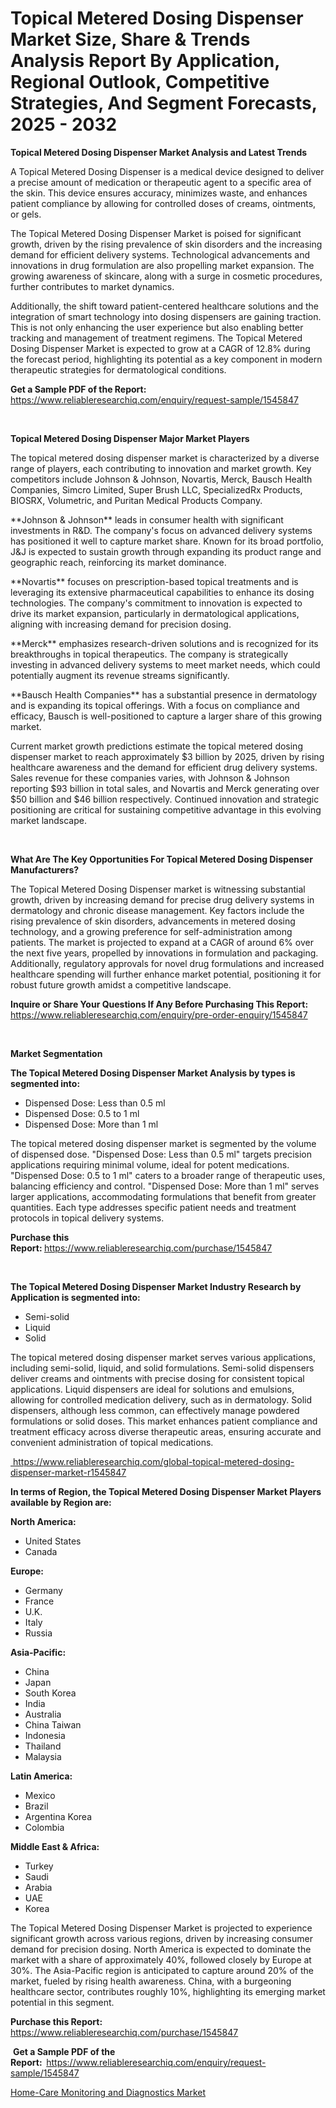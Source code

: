<p><h1>Topical Metered Dosing Dispenser Market Size, Share & Trends Analysis Report By Application, Regional Outlook, Competitive Strategies, And Segment Forecasts, 2025 - 2032</h1></p><p><strong>Topical Metered Dosing Dispenser Market Analysis and Latest Trends</strong></p>
<p><p>A Topical Metered Dosing Dispenser is a medical device designed to deliver a precise amount of medication or therapeutic agent to a specific area of the skin. This device ensures accuracy, minimizes waste, and enhances patient compliance by allowing for controlled doses of creams, ointments, or gels. </p><p>The Topical Metered Dosing Dispenser Market is poised for significant growth, driven by the rising prevalence of skin disorders and the increasing demand for efficient delivery systems. Technological advancements and innovations in drug formulation are also propelling market expansion. The growing awareness of skincare, along with a surge in cosmetic procedures, further contributes to market dynamics. </p><p>Additionally, the shift toward patient-centered healthcare solutions and the integration of smart technology into dosing dispensers are gaining traction. This is not only enhancing the user experience but also enabling better tracking and management of treatment regimens. The Topical Metered Dosing Dispenser Market is expected to grow at a CAGR of 12.8% during the forecast period, highlighting its potential as a key component in modern therapeutic strategies for dermatological conditions.</p></p>
<p><strong>Get a Sample PDF of the Report:&nbsp;</strong> <a href="https://www.reliableresearchiq.com/enquiry/request-sample/1545847?utm_campaign=2456&utm_medium=2&utm_source=Github&utm_content=ia&utm_term=04032025&utm_id=topical-metered-dosing-dispenser">https://www.reliableresearchiq.com/enquiry/request-sample/1545847</a></p>
<p>&nbsp;</p>
<p><strong>Topical Metered Dosing Dispenser Major Market Players</strong></p>
<p><p>The topical metered dosing dispenser market is characterized by a diverse range of players, each contributing to innovation and market growth. Key competitors include Johnson & Johnson, Novartis, Merck, Bausch Health Companies, Simcro Limited, Super Brush LLC, SpecializedRx Products, BIOSRX, Volumetric, and Puritan Medical Products Company.</p><p>**Johnson & Johnson** leads in consumer health with significant investments in R&D. The company's focus on advanced delivery systems has positioned it well to capture market share. Known for its broad portfolio, J&J is expected to sustain growth through expanding its product range and geographic reach, reinforcing its market dominance.</p><p>**Novartis** focuses on prescription-based topical treatments and is leveraging its extensive pharmaceutical capabilities to enhance its dosing technologies. The company's commitment to innovation is expected to drive its market expansion, particularly in dermatological applications, aligning with increasing demand for precision dosing.</p><p>**Merck** emphasizes research-driven solutions and is recognized for its breakthroughs in topical therapeutics. The company is strategically investing in advanced delivery systems to meet market needs, which could potentially augment its revenue streams significantly.</p><p>**Bausch Health Companies** has a substantial presence in dermatology and is expanding its topical offerings. With a focus on compliance and efficacy, Bausch is well-positioned to capture a larger share of this growing market.</p><p>Current market growth predictions estimate the topical metered dosing dispenser market to reach approximately $3 billion by 2025, driven by rising healthcare awareness and the demand for efficient drug delivery systems. Sales revenue for these companies varies, with Johnson & Johnson reporting $93 billion in total sales, and Novartis and Merck generating over $50 billion and $46 billion respectively. Continued innovation and strategic positioning are critical for sustaining competitive advantage in this evolving market landscape.</p></p>
<p>&nbsp;</p>
<p><strong>What Are The Key Opportunities For Topical Metered Dosing Dispenser Manufacturers?</strong></p>
<p><p>The Topical Metered Dosing Dispenser market is witnessing substantial growth, driven by increasing demand for precise drug delivery systems in dermatology and chronic disease management. Key factors include the rising prevalence of skin disorders, advancements in metered dosing technology, and a growing preference for self-administration among patients. The market is projected to expand at a CAGR of around 6% over the next five years, propelled by innovations in formulation and packaging. Additionally, regulatory approvals for novel drug formulations and increased healthcare spending will further enhance market potential, positioning it for robust future growth amidst a competitive landscape.</p></p>
<p><strong>Inquire or Share Your Questions If Any Before Purchasing This Report:</strong> <a href="https://www.reliableresearchiq.com/enquiry/pre-order-enquiry/1545847?utm_campaign=2456&utm_medium=2&utm_source=Github&utm_content=ia&utm_term=04032025&utm_id=topical-metered-dosing-dispenser">https://www.reliableresearchiq.com/enquiry/pre-order-enquiry/1545847</a></p>
<p>&nbsp;</p>
<p><strong>Market Segmentation</strong></p>
<p><strong>The Topical Metered Dosing Dispenser Market Analysis by types is segmented into:</strong></p>
<p><ul><li>Dispensed Dose: Less than 0.5 ml</li><li>Dispensed Dose: 0.5 to 1 ml</li><li>Dispensed Dose: More than 1 ml</li></ul></p>
<p><p>The topical metered dosing dispenser market is segmented by the volume of dispensed dose. "Dispensed Dose: Less than 0.5 ml" targets precision applications requiring minimal volume, ideal for potent medications. "Dispensed Dose: 0.5 to 1 ml" caters to a broader range of therapeutic uses, balancing efficiency and control. "Dispensed Dose: More than 1 ml" serves larger applications, accommodating formulations that benefit from greater quantities. Each type addresses specific patient needs and treatment protocols in topical delivery systems.</p></p>
<p><strong>Purchase this Report:&nbsp;</strong><a href="https://www.reliableresearchiq.com/purchase/1545847?utm_campaign=2456&utm_medium=2&utm_source=Github&utm_content=ia&utm_term=04032025&utm_id=topical-metered-dosing-dispenser">https://www.reliableresearchiq.com/purchase/1545847</a></p>
<p>&nbsp;</p>
<p><strong>The Topical Metered Dosing Dispenser Market Industry Research by Application is segmented into:</strong></p>
<p><ul><li>Semi-solid</li><li>Liquid</li><li>Solid</li></ul></p>
<p><p>The topical metered dosing dispenser market serves various applications, including semi-solid, liquid, and solid formulations. Semi-solid dispensers deliver creams and ointments with precise dosing for consistent topical applications. Liquid dispensers are ideal for solutions and emulsions, allowing for controlled medication delivery, such as in dermatology. Solid dispensers, although less common, can effectively manage powdered formulations or solid doses. This market enhances patient compliance and treatment efficacy across diverse therapeutic areas, ensuring accurate and convenient administration of topical medications.</p></p>
<p><a href="https://www.reliableresearchiq.com/global-topical-metered-dosing-dispenser-market-r1545847?utm_campaign=2456&utm_medium=2&utm_source=Github&utm_content=ia&utm_term=04032025&utm_id=topical-metered-dosing-dispenser">&nbsp;https://www.reliableresearchiq.com/global-topical-metered-dosing-dispenser-market-r1545847</a></p>
<p><strong>In terms of Region, the Topical Metered Dosing Dispenser Market Players available by Region are:</strong></p>
<p>
    <p> <strong> North America: </strong>
        <ul>
            <li>United States</li>
            <li>Canada</li>
        </ul>
        </p> 
    <p> <strong> Europe: </strong>
        <ul>
            <li>Germany</li>
            <li>France</li>
            <li>U.K.</li>
            <li>Italy</li>
            <li>Russia</li>
        </ul>
        </p> 
    <p> <strong> Asia-Pacific: </strong>
        <ul>
            <li>China</li>
            <li>Japan</li>
            <li>South Korea</li>
            <li>India</li>
            <li>Australia</li>
            <li>China Taiwan</li>
            <li>Indonesia</li>
            <li>Thailand</li>
            <li>Malaysia</li>
        </ul>
        </p> 
    <p> <strong> Latin America: </strong>
        <ul>
            <li>Mexico</li>
            <li>Brazil</li>
            <li>Argentina Korea</li>
            <li>Colombia</li>
        </ul>
        </p> 
    <p> <strong> Middle East & Africa: </strong>
        <ul>
            <li>Turkey</li>
            <li>Saudi</li>
            <li>Arabia</li>
            <li>UAE</li>
            <li>Korea</li>
        </ul>
    </p>
    </p>
<p><p>The Topical Metered Dosing Dispenser Market is projected to experience significant growth across various regions, driven by increasing consumer demand for precision dosing. North America is expected to dominate the market with a share of approximately 40%, followed closely by Europe at 30%. The Asia-Pacific region is anticipated to capture around 20% of the market, fueled by rising health awareness. China, with a burgeoning healthcare sector, contributes roughly 10%, highlighting its emerging market potential in this segment.</p></p>
<p><strong>Purchase this Report: </strong><a href="https://www.reliableresearchiq.com/purchase/1545847?utm_campaign=2456&utm_medium=2&utm_source=Github&utm_content=ia&utm_term=04032025&utm_id=topical-metered-dosing-dispenser">https://www.reliableresearchiq.com/purchase/1545847</a></p>
<p>&nbsp;<strong>Get a Sample PDF of the Report:&nbsp;&nbsp;</strong><a href="https://www.reliableresearchiq.com/enquiry/request-sample/1545847?utm_campaign=2456&utm_medium=2&utm_source=Github&utm_content=ia&utm_term=04032025&utm_id=topical-metered-dosing-dispenser">https://www.reliableresearchiq.com/enquiry/request-sample/1545847</a></p>
<p><strong></strong></p>
<p><p><a href="https://github.com/oslieselotte2192/Market-Research-Report-List-1/blob/main/home-care-monitoring-and-diagnostics-market.md?utm_campaign=2456&utm_medium=2&utm_source=Github&utm_content=ia&utm_term=04032025&utm_id=topical-metered-dosing-dispenser">Home-Care Monitoring and Diagnostics Market</a></p></p>